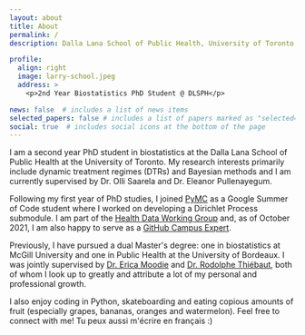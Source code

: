 ```yaml
---
layout: about
title: About
permalink: /
description: Dalla Lana School of Public Health, University of Toronto

profile:
  align: right
  image: larry-school.jpeg
  address: >
    <p>2nd Year Biostatistics PhD Student @ DLSPH</p>

news: false  # includes a list of news items
selected_papers: false # includes a list of papers marked as "selected={true}"
social: true  # includes social icons at the bottom of the page
---
```


I am a second year PhD student in biostatistics at the Dalla Lana School of Public Health at the University of Toronto. My research interests primarily include dynamic treatment regimes (DTRs) and Bayesian methods and I am currently supervised by Dr. Olli Saarela and Dr. Eleanor Pullenayegum.

Following my first year of PhD studies, I joined [PyMC](https://docs.pymc.io/en/stable/) as a Google Summer of Code student where I worked on developing a Dirichlet Process submodule. I am part of the [Health Data Working Group](https://health-data-working-group.github.io/) and, as of October 2021, I am also happy to serve as a [GitHub Campus Expert](https://githubcampus.expert/larryshamalama/).

Previously, I have pursued a dual Master's degree: one in biostatistics at McGill University and one in Public Health at the University of Bordeaux. I was jointly supervised by [Dr. Erica Moodie](https://www.ericamoodie.com/) and [Dr. Rodolphe Thiébaut](https://www.bordeaux-population-health.center/profile/rodolphe-thiebaut/), both of whom I look up to greatly and attribute a lot of my personal and professional growth.

I also enjoy coding in Python, skateboarding and eating copious amounts of fruit (especially grapes, bananas, oranges and watermelon). Feel free to connect with me! Tu peux aussi m'écrire en français :)
